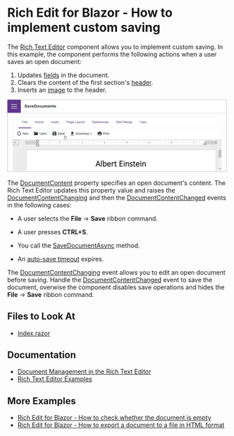 # Rich Edit for Blazor - How to implement custom saving

The [Rich Text Editor](https://docs.devexpress.com/Blazor/DevExpress.Blazor.RichEdit.DxRichEdit) component allows you to implement custom saving. In this example, the component performs the following actions when a user saves an open document:

1. Updates [fields](https://docs.devexpress.com/Blazor/DevExpress.Blazor.RichEdit.Field#remarks) in the document.
2. Clears the content of the first section's [header](https://docs.devexpress.com/Blazor/DevExpress.Blazor.RichEdit.Section#section-headers-and-footers).
3. Inserts an [image](https://docs.devexpress.com/Blazor/DevExpress.Blazor.RichEdit.Image#remarks) to the header.

![Blazor Rich Edit implement custom saving](images/custom-saving.png)

The [DocumentContent](https://docs.devexpress.com/Blazor/DevExpress.Blazor.RichEdit.DxRichEdit.DocumentContent) property specifies an open document's content. The Rich Text Editor updates this property value and raises the [DocumentContentChanging](https://docs.devexpress.com/Blazor/DevExpress.Blazor.RichEdit.DxRichEdit.DocumentContentChanging) and then the [DocumentContentChanged](https://docs.devexpress.com/Blazor/DevExpress.Blazor.RichEdit.DxRichEdit.DocumentContentChanged) events in the following cases:

* A user selects the **File** → **Save** ribbon command.

* A user presses **CTRL+S**.

* You call the [SaveDocumentAsync](https://docs.devexpress.com/Blazor/DevExpress.Blazor.RichEdit.DxRichEdit.SaveDocumentAsync(System.Threading.CancellationToken)) method.

* An [auto-save timeout](https://docs.devexpress.com/Blazor/DevExpress.Blazor.RichEdit.DxRichEdit.AutoSaveTimeout) expires.

The [DocumentContentChanging](https://docs.devexpress.com/Blazor/DevExpress.Blazor.RichEdit.DxRichEdit.DocumentContentChanging) event allows you to edit an open document before saving. Handle the [DocumentContentChanged](https://docs.devexpress.com/Blazor/DevExpress.Blazor.RichEdit.DxRichEdit.DocumentContentChanged) event to save the document, overwise the component disables save operations and hides the **File** → **Save** ribbon command.

## Files to Look At

- [Index.razor](./CS/SaveDocuments/Pages/Index.razor)

## Documentation

- [Document Management in the Rich Text Editor](https://docs.devexpress.com/Blazor/403344/rich-edit/document-management)
- [Rich Text Editor Examples](https://docs.devexpress.com/Blazor/403343/rich-edit/examples)

## More Examples

- [Rich Edit for Blazor - How to check whether the document is empty](https://github.com/DevExpress-Examples/blazor-dxrichedit-check-if-document-is-empty)
- [Rich Edit for Blazor - How to export a document to a file in HTML format](https://github.com/DevExpress-Examples/blazor-dxrichedit-export-to-html)